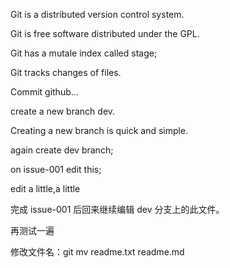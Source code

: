 Git is a distributed version control system.

Git is free software distributed under the GPL.

Git has a mutale index called stage;

Git tracks changes of files.

Commit github...

create a new branch dev.

Creating a new branch is quick and simple.

again create dev branch;

on issue-001 edit this;

edit a little,a little

完成 issue-001 后回来继续编辑 dev 分支上的此文件。

再测试一遍

修改文件名：git mv readme.txt readme.md
